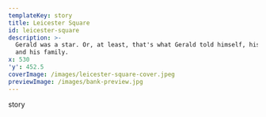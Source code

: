 ```yaml
---
templateKey: story
title: Leicester Square
id: leicester-square
description: >-
  Gerald was a star. Or, at least, that's what Gerald told himself, his friends
  and his family.
x: 530
'y': 452.5
coverImage: /images/leicester-square-cover.jpeg
previewImage: /images/bank-preview.jpg
---
```

story
